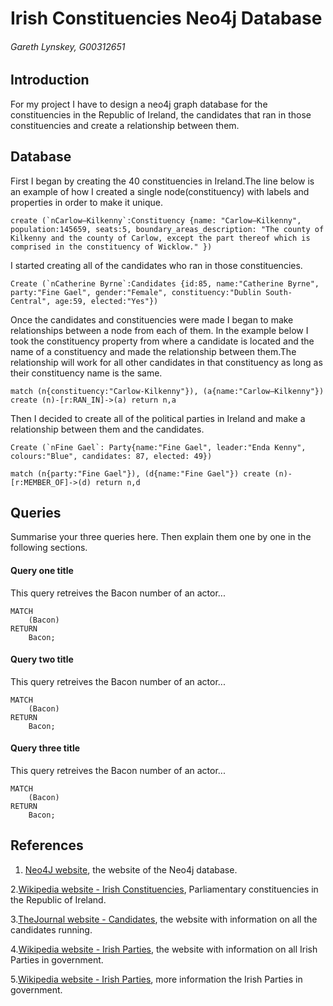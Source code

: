 # Irish Constituencies Neo4j Database
###### Gareth Lynskey, G00312651

## Introduction
For my project I have to design a neo4j graph database for the constituencies in the Republic of Ireland, the candidates that ran in those constituencies and create a relationship between them.

## Database
First I began by creating the 40 constituencies in Ireland.The line below is an example of how I created a single node(constituency) with labels and properties in order to make it unique.
```
create (`nCarlow–Kilkenny`:Constituency {name: "Carlow–Kilkenny", population:145659, seats:5, boundary_areas_description: "The county of Kilkenny and the county of Carlow, except the part thereof which is comprised in the constituency of Wicklow." })
```
I started creating all of the candidates who ran in those constituencies.
```
Create (`nCatherine Byrne`:Candidates {id:85, name:"Catherine Byrne", party:"Fine Gael", gender:"Female", constituency:"Dublin South-Central", age:59, elected:"Yes"})
```
Once the candidates and constituencies were made I began to make relationships between a node from each of them.
In the example below I took the constituency property from where a candidate is located and the name of a constituency and made the relationship between them.The relationship will work for all other candidates in that constituency as long as their constituency name is the same.
```
match (n{constituency:"Carlow-Kilkenny"}), (a{name:"Carlow–Kilkenny"}) create (n)-[r:RAN_IN]->(a) return n,a
```
Then I decided to create all of the political parties in Ireland and make a relationship between them and the candidates.
```
Create (`nFine Gael`: Party{name:"Fine Gael", leader:"Enda Kenny", colours:"Blue", candidates: 87, elected: 49})

match (n{party:"Fine Gael"}), (d{name:"Fine Gael"}) create (n)-[r:MEMBER_OF]->(d) return n,d
```

## Queries
Summarise your three queries here.
Then explain them one by one in the following sections.

#### Query one title
This query retreives the Bacon number of an actor...
```cypher
MATCH
	(Bacon)
RETURN
	Bacon;
```

#### Query two title
This query retreives the Bacon number of an actor...
```cypher
MATCH
	(Bacon)
RETURN
	Bacon;
```

#### Query three title
This query retreives the Bacon number of an actor...
```cypher
MATCH
	(Bacon)
RETURN
	Bacon;
```

## References
1. [Neo4J website](http://neo4j.com/), the website of the Neo4j database.

2.[Wikipedia website - Irish Constituencies](https://en.wikipedia.org/wiki/Parliamentary_constituencies_in_the_Republic_of_Ireland), Parliamentary constituencies in the Republic of Ireland.

3.[TheJournal website - Candidates](http://www.thejournal.ie/election-2016/constituency/), the website with information on all the candidates running.

4.[Wikipedia website - Irish Parties](https://en.wikipedia.org/wiki/List_of_political_parties_in_the_Republic_of_Ireland), the website with information on all Irish Parties in government.

5.[Wikipedia website - Irish Parties](https://en.wikipedia.org/wiki/Irish_general_election,_2016), more information the Irish Parties in government.
